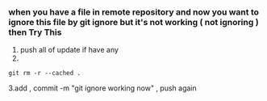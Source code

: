 ### when you have a file in remote repository and now you want to ignore this file by git ignore but it's not working ( not ignoring ) then Try This

1. push all of update if have any
2. 
```
git rm -r --cached .
```

3.add , commit -m "git ignore working now" , push again
